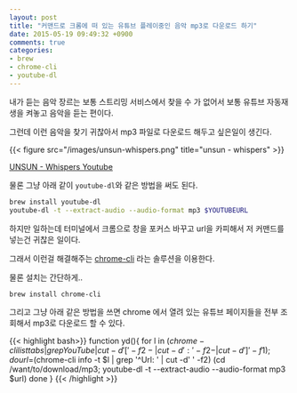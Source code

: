 ```yaml
---
layout: post
title: "커맨드로 크롬에 떠 있는 유튜브 플레이중인 음악 mp3로 다운로드 하기"
date: 2015-05-19 09:49:32 +0900
comments: true
categories:
- brew
- chrome-cli
- youtube-dl
---
```


내가 듣는 음악 장르는 보통 스트리밍 서비스에서 찾을 수 가 없어서 보통 유튜브 자동재생을 켜놓고 음악을 듣는 편이다.

그런데 이런 음악을 찾기 귀찮아서 mp3 파일로 다운로드 해두고 싶은일이 생긴다.

{{< figure src="/images/unsun-whispers.png" title="unsun - whispers" >}}

[UNSUN - Whispers Youtube](https://www.youtube.com/watch?v=LapknbGS7Os)

물론 그냥 아래 같이 `youtube-dl`와 같은 방법을 써도 된다.

``` bash
brew install youtube-dl
youtube-dl -t --extract-audio --audio-format mp3 $YOUTUBEURL
```

하지만 일하는데 터미널에서 크롬으로 창을 포커스 바꾸고 url을 카피해서 저 커맨드를 넣는건 귀찮은 일이다.

그래서 이런걸 해결해주는 [chrome-cli](https://github.com/prasmussen/chrome-cli) 라는 솔루션을 이용한다.

물론 설치는 간단하게..

``` bash
brew install chrome-cli
```

그리고 그냥 아래 같은 방법을 쓰면 chrome 에서 열려 있는 유튜브 페이지들을 전부 조회해서 mp3로 다운로드 할 수 있다.

{{< highlight bash>}}
function yd(){
  for l in $(chrome-cli list tabs | grep YouTube | cut -d '[' -f2- | cut -d':' -f2- | cut -d']' -f1); do
    url=$(chrome-cli info -t $l | grep '^Url: ' | cut -d' ' -f2)
    (cd /want/to/download/mp3; youtube-dl -t --extract-audio --audio-format mp3 $url)
  done
}
{{< /highlight >}}
